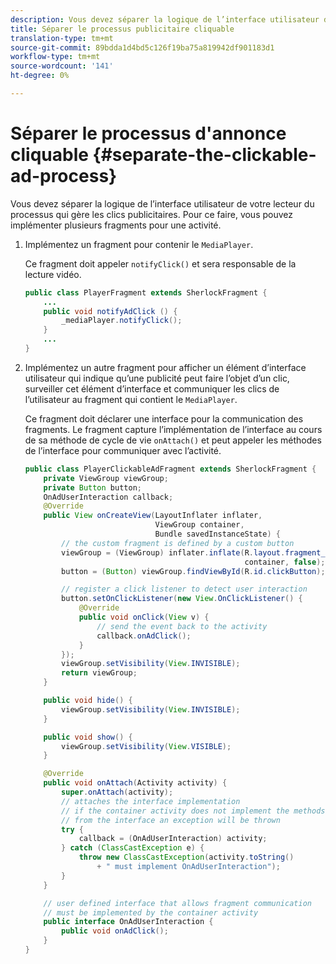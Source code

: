 ```yaml
---
description: Vous devez séparer la logique de l’interface utilisateur de votre lecteur du processus qui gère les clics publicitaires. Pour ce faire, vous pouvez implémenter plusieurs fragments pour une activité.
title: Séparer le processus publicitaire cliquable
translation-type: tm+mt
source-git-commit: 89bdda1d4bd5c126f19ba75a819942df901183d1
workflow-type: tm+mt
source-wordcount: '141'
ht-degree: 0%

---
```



# Séparer le processus d&#39;annonce cliquable {#separate-the-clickable-ad-process}

Vous devez séparer la logique de l’interface utilisateur de votre lecteur du processus qui gère les clics publicitaires. Pour ce faire, vous pouvez implémenter plusieurs fragments pour une activité.

1. Implémentez un fragment pour contenir le `MediaPlayer`.

   Ce fragment doit appeler `notifyClick()` et sera responsable de la lecture vidéo.

   ```java
   public class PlayerFragment extends SherlockFragment { 
       ... 
       public void notifyAdClick () { 
           _mediaPlayer.notifyClick(); 
       } 
       ... 
   } 
   ```

1. Implémentez un autre fragment pour afficher un élément d’interface utilisateur qui indique qu’une publicité peut faire l’objet d’un clic, surveiller cet élément d’interface et communiquer les clics de l’utilisateur au fragment qui contient le `MediaPlayer`.

   Ce fragment doit déclarer une interface pour la communication des fragments. Le fragment capture l’implémentation de l’interface au cours de sa méthode de cycle de vie `onAttach()` et peut appeler les méthodes de l’interface pour communiquer avec l’activité.

   ```java
   public class PlayerClickableAdFragment extends SherlockFragment { 
       private ViewGroup viewGroup; 
       private Button button; 
       OnAdUserInteraction callback; 
       @Override 
       public View onCreateView(LayoutInflater inflater,  
                                ViewGroup container,  
                                Bundle savedInstanceState) { 
           // the custom fragment is defined by a custom button 
           viewGroup = (ViewGroup) inflater.inflate(R.layout.fragment_player_clickable_ad,  
                                                    container, false); 
           button = (Button) viewGroup.findViewById(R.id.clickButton); 
   
           // register a click listener to detect user interaction 
           button.setOnClickListener(new View.OnClickListener() { 
               @Override 
               public void onClick(View v) { 
                   // send the event back to the activity 
                   callback.onAdClick(); 
               } 
           }); 
           viewGroup.setVisibility(View.INVISIBLE); 
           return viewGroup; 
       } 
   
       public void hide() { 
           viewGroup.setVisibility(View.INVISIBLE); 
       } 
   
       public void show() { 
           viewGroup.setVisibility(View.VISIBLE);     
       } 
   
       @Override 
       public void onAttach(Activity activity) { 
           super.onAttach(activity); 
           // attaches the interface implementation 
           // if the container activity does not implement the methods  
           // from the interface an exception will be thrown 
           try { 
               callback = (OnAdUserInteraction) activity; 
           } catch (ClassCastException e) { 
               throw new ClassCastException(activity.toString() 
                   + " must implement OnAdUserInteraction"); 
           }     
       } 
   
       // user defined interface that allows fragment communication 
       // must be implemented by the container activity 
       public interface OnAdUserInteraction { 
           public void onAdClick(); 
       } 
   } 
   ```
